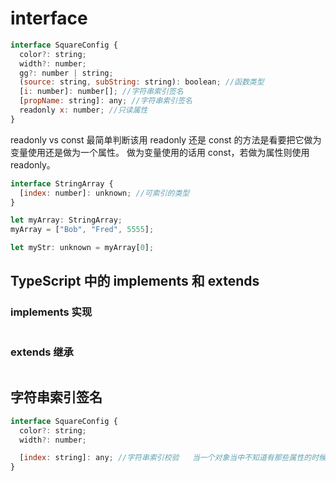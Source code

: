 # interface

```js
interface SquareConfig {
  color?: string;
  width?: number;
  gg?: number | string;
  (source: string, subString: string): boolean; //函数类型
  [i: number]: number[]; //字符串索引签名
  [propName: string]: any; //字符串索引签名
  readonly x: number; //只读属性
}
```

readonly vs const
最简单判断该用 readonly 还是 const 的方法是看要把它做为变量使用还是做为一个属性。 做为变量使用的话用 const，若做为属性则使用 readonly。

```js
interface StringArray {
  [index: number]: unknown; //可索引的类型
}

let myArray: StringArray;
myArray = ["Bob", "Fred", 5555];

let myStr: unknown = myArray[0];
```

## TypeScript 中的 implements 和 extends

### implements 实现

```js

```

### extends 继承

```js

```

## 字符串索引签名

```js
interface SquareConfig {
  color?: string;
  width?: number;

  [index: string]: any; //字符串索引校验   当一个对象当中不知道有那些属性的时候
}
```
